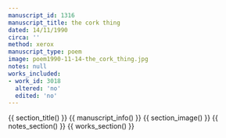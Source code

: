 ```yaml
---
manuscript_id: 1316
manuscript_title: the cork thing
dated: 14/11/1990
circa: ''
method: xerox
manuscript_type: poem
image: poem1990-11-14-the_cork_thing.jpg
notes: null
works_included:
- work_id: 3018
  altered: 'no'
  edited: 'no'
---
```


{{ section_title() }}
{{ manuscript_info() }}
{{ section_image() }}
{{ notes_section() }}
{{ works_section() }}
